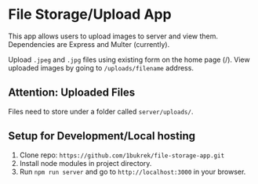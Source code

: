 # File Storage/Upload App

This app allows users to upload images to server and view them. Dependencies are Express and Multer (currently).

Upload `.jpeg` and `.jpg` files using existing form on the home page (/). View uploaded images by going to `/uploads/filename` address.

## Attention: Uploaded Files

Files need to store under a folder called `server/uploads/`.

## Setup for Development/Local hosting

1. Clone repo: `https://github.com/1bukrek/file-storage-app.git`
2. Install node modules in project directory.
3. Run `npm run server` and go to `http://localhost:3000` in your browser.
